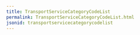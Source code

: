 ```yaml
---
title: TransportServiceCategoryCodeList
permalink: TransportServiceCategoryCodeList.html
jsonid: transportservicecategorycodelist
---
```

